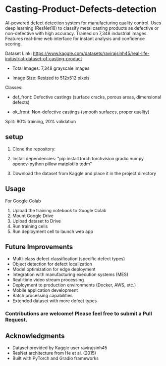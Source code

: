 # Casting-Product-Defects-detection
AI-powered defect detection system for manufacturing quality control. Uses deep learning (ResNet18) to classify metal casting products as defective or non-defective with high accuracy. Trained on 7,348 industrial images. Features real-time web interface for instant analysis and confidence scoring.

Dataset Link: https://www.kaggle.com/datasets/ravirajsinh45/real-life-industrial-dataset-of-casting-product


- Total Images: 7,348 grayscale images

- Image Size: Resized to 512x512 pixels

Classes:

- def_front: Defective castings (surface cracks, porous areas, dimensional defects)

- ok_front: Non-defective castings (smooth surfaces, proper quality)



Split: 80% training, 20% validation


## setup

1. Clone the repository:

2. Install dependencies: "pip install torch torchvision gradio numpy opencv-python pillow matplotlib tqdm"

3. Download the dataset from Kaggle and place it in the project directory

## Usage

For Google Colab 

1. Upload the training notebook to Google Colab
2. Mount Google Drive
3. Upload dataset to Drive
4. Run training cells
5. Run deployment cell to launch web app

## Future Improvements

 - Multi-class defect classification (specific defect types)
 - Object detection for defect localization
 - Model optimization for edge deployment
 - Integration with manufacturing execution systems (MES)
 - Real-time video stream processing
 - Deployment to production environments (Docker, AWS, etc.)
 - Mobile application development
 - Batch processing capabilities
 - Extended dataset with more defect types


### Contributions are welcome! Please feel free to submit a Pull Request.

##  Acknowledgments

- Dataset provided by Kaggle user ravirajsinh45
- ResNet architecture from He et al. (2015)
- Built with PyTorch and Gradio frameworks

